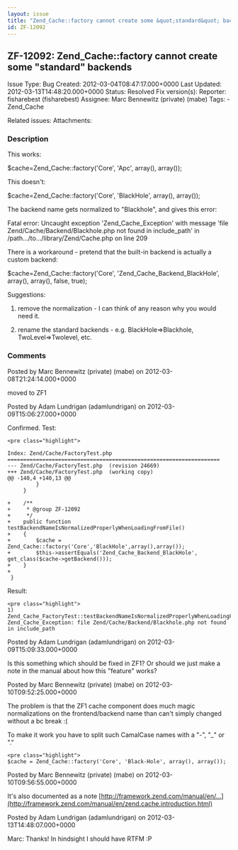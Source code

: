 ```yaml
---
layout: issue
title: "Zend_Cache::factory cannot create some &quot;standard&quot; backends"
id: ZF-12092
---
```


ZF-12092: Zend\_Cache::factory cannot create some "standard" backends
---------------------------------------------------------------------

 Issue Type: Bug Created: 2012-03-04T08:47:17.000+0000 Last Updated: 2012-03-13T14:48:20.000+0000 Status: Resolved Fix version(s): 
 Reporter:  fisharebest (fisharebest)  Assignee:  Marc Bennewitz (private) (mabe)  Tags: - Zend\_Cache
 
 Related issues: 
 Attachments: 
### Description

This works:

$cache=Zend\_Cache::factory('Core', 'Apc', array(), array());

This doesn't:

$cache=Zend\_Cache::factory('Core', 'BlackHole', array(), array());

The backend name gets normalized to "Blackhole", and gives this error:

Fatal error: Uncaught exception 'Zend\_Cache\_Exception' with message 'file Zend/Cache/Backend/Blackhole.php not found in include\_path' in /path.../to.../library/Zend/Cache.php on line 209

There is a workaround - pretend that the built-in backend is actually a custom backend:

$cache=Zend\_Cache::factory('Core', 'Zend\_Cache\_Backend\_BlackHole', array(), array(), false, true);

Suggestions:

1) remove the normalization - I can think of any reason why you would need it.

2) rename the standard backends - e.g. BlackHole=>Blackhole, TwoLevel=>Twolevel, etc.

 

 

### Comments

Posted by Marc Bennewitz (private) (mabe) on 2012-03-08T21:24:14.000+0000

moved to ZF1

 

 

Posted by Adam Lundrigan (adamlundrigan) on 2012-03-09T15:06:27.000+0000

Confirmed. Test:

 
    <pre class="highlight">
    
    Index: Zend/Cache/FactoryTest.php
    ===================================================================
    --- Zend/Cache/FactoryTest.php  (revision 24669)
    +++ Zend/Cache/FactoryTest.php  (working copy)
    @@ -140,4 +140,13 @@
             }
         }
    
    +    /**
    +     * @group ZF-12092
    +     */
    +    public function testBackendNameIsNormalizedProperlyWhenLoadingFromFile()
    +    {
    +        $cache = Zend_Cache::factory('Core','BlackHole',array(),array());
    +        $this->assertEquals('Zend_Cache_Backend_BlackHole', get_class($cache->getBackend()));
    +    }
    +
     }


Result:

 
    <pre class="highlight">
    1) Zend_Cache_FactoryTest::testBackendNameIsNormalizedProperlyWhenLoadingFromFile
    Zend_Cache_Exception: file Zend/Cache/Backend/Blackhole.php not found in include_path


 

 

Posted by Adam Lundrigan (adamlundrigan) on 2012-03-09T15:09:33.000+0000

Is this something which should be fixed in ZF1? Or should we just make a note in the manual about how this "feature" works?

 

 

Posted by Marc Bennewitz (private) (mabe) on 2012-03-10T09:52:25.000+0000

The problem is that the ZF1 cache component does much magic normalizations on the frontend/backend name than can't simply changed without a bc break :(

To make it work you have to split such CamalCase names with a "-", "\_" or "."

 
    <pre class="highlight">
    $cache = Zend_Cache::factory('Core', 'Black-Hole', array(), array());


 

 

Posted by Marc Bennewitz (private) (mabe) on 2012-03-10T09:56:55.000+0000

It's also documented as a note [http://framework.zend.com/manual/en/…](http://framework.zend.com/manual/en/zend.cache.introduction.html)

 

 

Posted by Adam Lundrigan (adamlundrigan) on 2012-03-13T14:48:07.000+0000

Marc: Thanks! In hindsight I should have RTFM :P

 

 